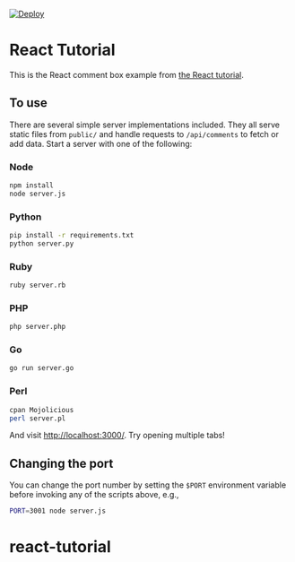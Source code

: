 [![Deploy](https://www.herokucdn.com/deploy/button.png)](https://heroku.com/deploy)

# React Tutorial

This is the React comment box example from [the React tutorial](http://facebook.github.io/react/docs/tutorial.html).

## To use

There are several simple server implementations included. They all serve static files from `public/` and handle requests to `/api/comments` to fetch or add data. Start a server with one of the following:

### Node

```sh
npm install
node server.js
```

### Python

```sh
pip install -r requirements.txt
python server.py
```

### Ruby
```sh
ruby server.rb
```

### PHP
```sh
php server.php
```

### Go
```sh
go run server.go
```

### Perl

```sh
cpan Mojolicious
perl server.pl
```

And visit <http://localhost:3000/>. Try opening multiple tabs!

## Changing the port

You can change the port number by setting the `$PORT` environment variable before invoking any of the scripts above, e.g.,

```sh
PORT=3001 node server.js
```
# react-tutorial
